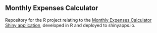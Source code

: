 ## Monthly Expenses Calculator

Repository for the R project relating to the <a href="https://sebastianernstroth.shinyapps.io/monthly-expenses-calculator/">Monthly Expenses Calculator Shiny application</a>, developed in R and deployed to shinyapps.io.
